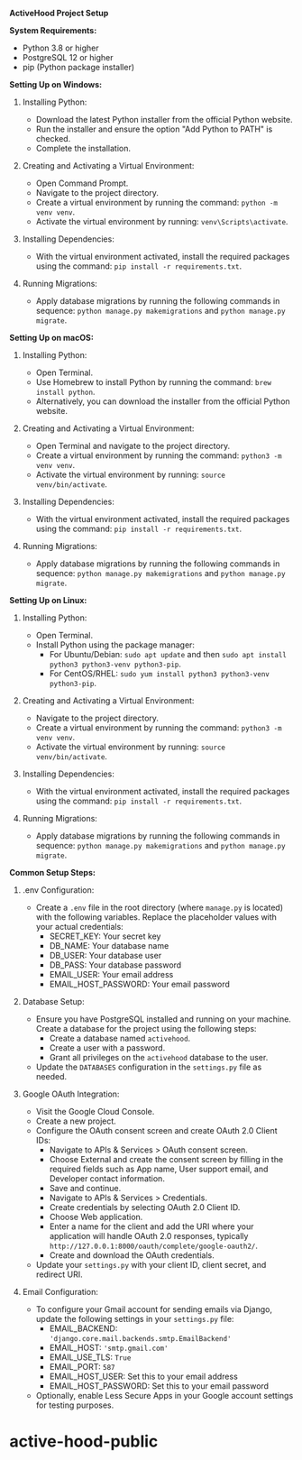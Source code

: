 **ActiveHood Project Setup**

**System Requirements:**

- Python 3.8 or higher
- PostgreSQL 12 or higher
- pip (Python package installer)

**Setting Up on Windows:**

1. Installing Python:

   - Download the latest Python installer from the official Python website.
   - Run the installer and ensure the option "Add Python to PATH" is checked.
   - Complete the installation.

2. Creating and Activating a Virtual Environment:

   - Open Command Prompt.
   - Navigate to the project directory.
   - Create a virtual environment by running the command: `python -m venv venv`.
   - Activate the virtual environment by running: `venv\Scripts\activate`.

3. Installing Dependencies:

   - With the virtual environment activated, install the required packages using the command: `pip install -r requirements.txt`.

4. Running Migrations:
   - Apply database migrations by running the following commands in sequence: `python manage.py makemigrations` and `python manage.py migrate`.

**Setting Up on macOS:**

1. Installing Python:

   - Open Terminal.
   - Use Homebrew to install Python by running the command: `brew install python`.
   - Alternatively, you can download the installer from the official Python website.

2. Creating and Activating a Virtual Environment:

   - Open Terminal and navigate to the project directory.
   - Create a virtual environment by running the command: `python3 -m venv venv`.
   - Activate the virtual environment by running: `source venv/bin/activate`.

3. Installing Dependencies:

   - With the virtual environment activated, install the required packages using the command: `pip install -r requirements.txt`.

4. Running Migrations:
   - Apply database migrations by running the following commands in sequence: `python manage.py makemigrations` and `python manage.py migrate`.

**Setting Up on Linux:**

1. Installing Python:

   - Open Terminal.
   - Install Python using the package manager:
     - For Ubuntu/Debian: `sudo apt update` and then `sudo apt install python3 python3-venv python3-pip`.
     - For CentOS/RHEL: `sudo yum install python3 python3-venv python3-pip`.

2. Creating and Activating a Virtual Environment:

   - Navigate to the project directory.
   - Create a virtual environment by running the command: `python3 -m venv venv`.
   - Activate the virtual environment by running: `source venv/bin/activate`.

3. Installing Dependencies:

   - With the virtual environment activated, install the required packages using the command: `pip install -r requirements.txt`.

4. Running Migrations:
   - Apply database migrations by running the following commands in sequence: `python manage.py makemigrations` and `python manage.py migrate`.

**Common Setup Steps:**

1. .env Configuration:

   - Create a `.env` file in the root directory (where `manage.py` is located) with the following variables. Replace the placeholder values with your actual credentials:
     - SECRET_KEY: Your secret key
     - DB_NAME: Your database name
     - DB_USER: Your database user
     - DB_PASS: Your database password
     - EMAIL_USER: Your email address
     - EMAIL_HOST_PASSWORD: Your email password

2. Database Setup:

   - Ensure you have PostgreSQL installed and running on your machine. Create a database for the project using the following steps:
     - Create a database named `activehood`.
     - Create a user with a password.
     - Grant all privileges on the `activehood` database to the user.
   - Update the `DATABASES` configuration in the `settings.py` file as needed.

3. Google OAuth Integration:

   - Visit the Google Cloud Console.
   - Create a new project.
   - Configure the OAuth consent screen and create OAuth 2.0 Client IDs:
     - Navigate to APIs & Services > OAuth consent screen.
     - Choose External and create the consent screen by filling in the required fields such as App name, User support email, and Developer contact information.
     - Save and continue.
     - Navigate to APIs & Services > Credentials.
     - Create credentials by selecting OAuth 2.0 Client ID.
     - Choose Web application.
     - Enter a name for the client and add the URI where your application will handle OAuth 2.0 responses, typically `http://127.0.0.1:8000/oauth/complete/google-oauth2/`.
     - Create and download the OAuth credentials.
   - Update your `settings.py` with your client ID, client secret, and redirect URI.

4. Email Configuration:
   - To configure your Gmail account for sending emails via Django, update the following settings in your `settings.py` file:
     - EMAIL_BACKEND: `'django.core.mail.backends.smtp.EmailBackend'`
     - EMAIL_HOST: `'smtp.gmail.com'`
     - EMAIL_USE_TLS: `True`
     - EMAIL_PORT: `587`
     - EMAIL_HOST_USER: Set this to your email address
     - EMAIL_HOST_PASSWORD: Set this to your email password
   - Optionally, enable Less Secure Apps in your Google account settings for testing purposes.
# active-hood-public
